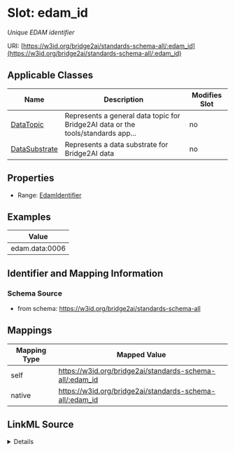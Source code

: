 

# Slot: edam_id


_Unique EDAM identifier_





URI: [https://w3id.org/bridge2ai/standards-schema-all/:edam_id](https://w3id.org/bridge2ai/standards-schema-all/:edam_id)



<!-- no inheritance hierarchy -->





## Applicable Classes

| Name | Description | Modifies Slot |
| --- | --- | --- |
| [DataTopic](DataTopic.md) | Represents a general data topic for Bridge2AI data or the tools/standards app... |  no  |
| [DataSubstrate](DataSubstrate.md) | Represents a data substrate for Bridge2AI data |  no  |







## Properties

* Range: [EdamIdentifier](EdamIdentifier.md)






## Examples

| Value |
| --- |
| edam.data:0006 |

## Identifier and Mapping Information







### Schema Source


* from schema: https://w3id.org/bridge2ai/standards-schema-all




## Mappings

| Mapping Type | Mapped Value |
| ---  | ---  |
| self | https://w3id.org/bridge2ai/standards-schema-all/:edam_id |
| native | https://w3id.org/bridge2ai/standards-schema-all/:edam_id |




## LinkML Source

<details>
```yaml
name: edam_id
description: Unique EDAM identifier
examples:
- value: edam.data:0006
from_schema: https://w3id.org/bridge2ai/standards-schema-all
rank: 1000
values_from:
- edam.data
- edam.format
- edam.operation
- edam.topic
alias: edam_id
domain_of:
- DataSubstrate
- DataTopic
range: edam_identifier

```
</details>